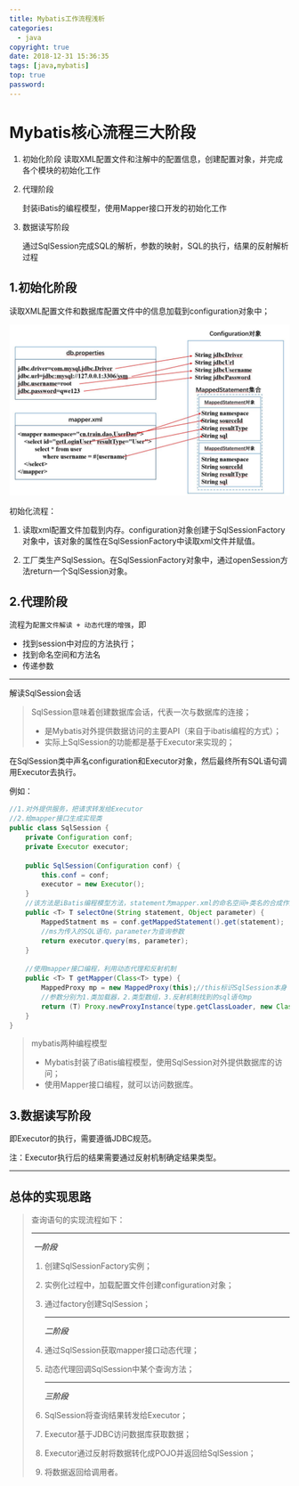 ```yaml
---
title: Mybatis工作流程浅析
categories:
  - java
copyright: true
date: 2018-12-31 15:36:35
tags: [java,mybatis]
top: true
password:
---
```


# Mybatis核心流程三大阶段

1. 初始化阶段
   读取XML配置文件和注解中的配置信息，创建配置对象，并完成各个模块的初始化工作

2. 代理阶段

   封装iBatis的编程模型，使用Mapper接口开发的初始化工作

3. 数据读写阶段

   通过SqlSession完成SQL的解析，参数的映射，SQL的执行，结果的反射解析过程

   <!-- more -->

## 1.初始化阶段

读取XML配置文件和数据库配置文件中的信息加载到configuration对象中；

![mybatis初始化configuration对象](..\imgs\Mybatis-source-process-1.JPG)

初始化流程：

1. 读取xml配置文件加载到内存。configuration对象创建于SqlSessionFactory对象中，该对象的属性在SqlSessionFactory中读取xml文件并赋值。

2. 工厂类生产SqlSession。在SqlSessionFactory对象中，通过openSession方法return一个SqlSession对象。


## 2.代理阶段

流程为`配置文件解读 + 动态代理的增强`，即

- 找到session中对应的方法执行；
- 找到命名空间和方法名
- 传递参数

---

解读SqlSession会话

> SqlSession意味着创建数据库会话，代表一次与数据库的连接；
>
> - 是Mybatis对外提供数据访问的主要API（来自于ibatis编程的方式）；
> - 实际上SqlSession的功能都是基于Executor来实现的；

在SqlSession类中声名configuration和Executor对象，然后最终所有SQL语句调用Executor去执行。

例如：

```java
//1.对外提供服务，把请求转发给Executor
//2.给mapper接口生成实现类
public class SqlSession {
	private Configuration conf;
    private Executor executor;
    
    public SqlSession(Configuration conf) {
        this.conf = conf;
        executor = new Executor();
    }
    //该方法是iBatis编程模型方法，statement为mapper.xml的命名空间+类名的合成作为参数
    public <T> T selectOne(String statement, Object parameter) {
        MappedStatment ms = conf.getMappedStatement().get(statement);
        //ms为传入的SQL语句，parameter为查询参数
        return executor.query(ms, parameter);
    }
    
    //使用mapper接口编程，利用动态代理和反射机制
    public <T> T getMapper(Class<T> type) {
        MappedProxy mp = new MappedProxy(this);//this标识SqlSession本身
        //参数分别为1.类加载器，2.类型数组，3.反射机制找到的sql语句mp
        return (T) Proxy.newProxyInstance(type.getClassLoader, new Class[]{type}, mp);
    }
}
```

> mybatis两种编程模型
>
> - Mybatis封装了iBatis编程模型，使用SqlSession对外提供数据库的访问；
> - 使用Mapper接口编程，就可以访问数据库。

## 3.数据读写阶段

即Executor的执行，需要遵循JDBC规范。

注：Executor执行后的结果需要通过反射机制确定结果类型。

---

## 总体的实现思路

> 查询语句的实现流程如下：
>
> ---
>
> ​	***一阶段***
>
> 1. 创建SqlSessionFactory实例；
>
> 2. 实例化过程中，加载配置文件创建configuration对象；
>
> 3. 通过factory创建SqlSession；
>
>    ---------------------------------------------
>
>    ***二阶段***
>
> 4. 通过SqlSession获取mapper接口动态代理；
>
> 5. 动态代理回调SqlSession中某个查询方法；
>
>    -------------------------------------
>
>    ***三阶段***
>
> 6. SqlSession将查询结果转发给Executor；
>
> 7. Executor基于JDBC访问数据库获取数据；
>
> 8. Executor通过反射将数据转化成POJO并返回给SqlSession；
>
> 9. 将数据返回给调用者。